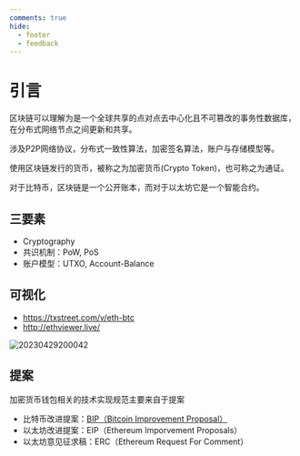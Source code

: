 ```yaml
---
comments: true
hide:
  - footer
  - feedback
---
```

# 引言

区块链可以理解为是一个全球共享的点对点去中心化且不可篡改的事务性数据库，在分布式网络节点之间更新和共享。

涉及P2P网络协议，分布式一致性算法，加密签名算法，账户与存储模型等。

使用区块链发行的货币，被称之为加密货币(Crypto Token)，也可称之为通证。

对于比特币，区块链是一个公开账本，而对于以太坊它是一个智能合约。

## 三要素

- Cryptography
- 共识机制：PoW, PoS
- 账户模型：UTXO, Account-Balance

## 可视化

- <https://txstreet.com/v/eth-btc>
- <http://ethviewer.live/>

![20230429200042](http://image.zuoright.com/20230429200042.png)

## 提案

加密货币钱包相关的技术实现规范主要来自于提案

- 比特币改进提案：[BIP（Bitcoin Improvement Proposal）](https://github.com/bitcoin/bips/tree/master)
- 以太坊改进提案：EIP（Ethereum Imporvement Proposals）
- 以太坊意见征求稿：ERC（Ethereum Request For Comment）
